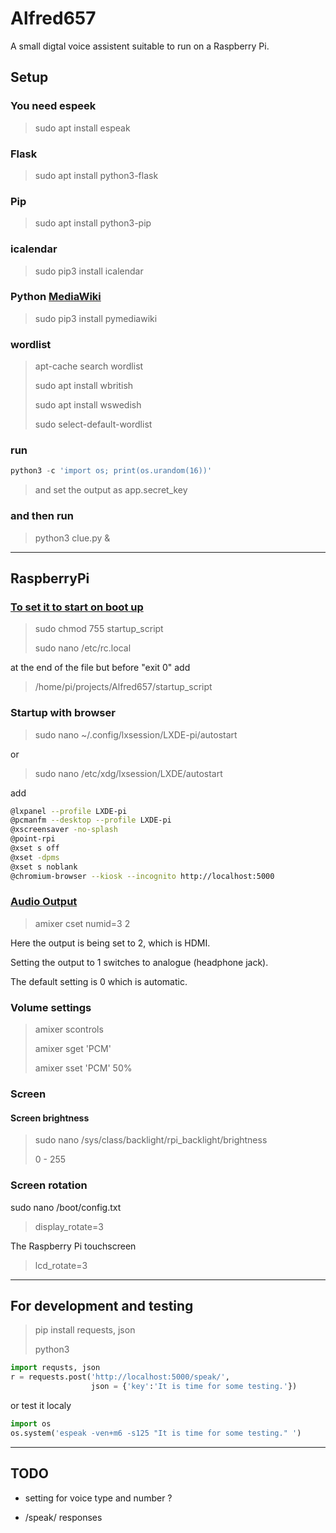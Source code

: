 
# Alfred657 #

A small digtal voice assistent suitable to run on a Raspberry Pi.

## Setup ##

### You need espeek ###

> sudo apt install espeak

### Flask ###

> sudo apt install python3-flask

### Pip ###

> sudo apt install python3-pip

### icalendar ###

> sudo pip3 install icalendar

### Python [MediaWiki](https://pymediawiki.readthedocs.io/en/latest/index.html) ###

> sudo pip3 install pymediawiki

### wordlist ###

> apt-cache search wordlist
>
> sudo apt install wbritish
>
> sudo apt install wswedish
>
> sudo select-default-wordlist

### run ###

``` Python
python3 -c 'import os; print(os.urandom(16))'
```

> and set the output as app.secret_key

### and then run ###

> python3 clue.py &

----

## RaspberryPi ##

### [To set it to start on boot up](http://www.raspberry-projects.com/pi/pi-operating-systems/raspbian/scripts "Setup") ###

>sudo chmod 755 startup_script
>
>sudo nano /etc/rc.local

at the end of the file but before "exit 0" add

>/home/pi/projects/Alfred657/startup_script

### Startup with browser ###

> sudo nano ~/.config/lxsession/LXDE-pi/autostart

or

> sudo nano /etc/xdg/lxsession/LXDE/autostart

add

``` bash
@lxpanel --profile LXDE-pi
@pcmanfm --desktop --profile LXDE-pi
@xscreensaver -no-splash
@point-rpi
@xset s off
@xset -dpms
@xset s noblank
@chromium-browser --kiosk --incognito http://localhost:5000
```

### [Audio Output](https://www.raspberrypi.org/documentation/configuration/audio-config.md "Audio Output") ###

> amixer cset numid=3 2

 Here the output is being set to 2, which is HDMI.

 Setting the output to 1 switches to analogue (headphone jack).

 The default setting is 0 which is automatic.

### Volume settings ###

> amixer scontrols
>
> amixer sget 'PCM'
>
> amixer sset 'PCM' 50%

### Screen ###

#### Screen brightness ####

> sudo nano /sys/class/backlight/rpi_backlight/brightness
>
> 0 - 255

### Screen rotation ###

sudo nano /boot/config.txt

> display_rotate=3

The Raspberry Pi touchscreen

> lcd_rotate=3

----

## For development and testing ##

> pip install requests, json
>
> python3

``` python
import requsts, json
r = requests.post('http://localhost:5000/speak/',
                  json = {'key':'It is time for some testing.'})
```

or test it localy

``` python
import os
os.system('espeak -ven+m6 -s125 "It is time for some testing." ')
```

----

## TODO ##

* setting for voice type and number ?

* /speak/ responses
